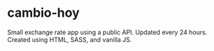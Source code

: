 # cambio-hoy

Small exchange rate app using a public API.
Updated every 24 hours.
Created using HTML, SASS, and vanilla JS.
